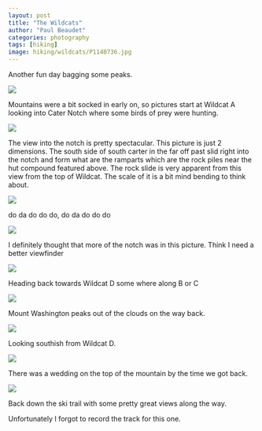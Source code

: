 ```yaml
---
layout: post
title: "The Wildcats"
author: "Paul Beaudet"
categories: photography
tags: [hiking]
image: hiking/wildcats/P1140736.jpg
---
```


Another fun day bagging some peaks.

![](/assets/img/hiking/wildcats/P1140516.jpg)

Mountains were a bit socked in early on, so pictures start at Wildcat A looking into Cater Notch where some birds of prey were hunting.

![](/assets/img/hiking/wildcats/P1140518.jpg)

The view into the notch is pretty spectacular. This picture is just 2 dimensions. The south side of south carter in the far off past slid right into the notch and form what are the ramparts which are the rock piles near the hut compound featured above. The rock slide is very apparent from this view from the top of Wildcat. The scale of it is a bit mind bending to think about.

![](/assets/img/hiking/wildcats/P1140520.jpg)

do da do do do, do da do do do

![](/assets/img/hiking/wildcats/P1140523.jpg)

I definitely thought that more of the notch was in this picture. Think I need a better viewfinder

![](/assets/img/hiking/wildcats/P1140530.jpg)

Heading back towards Wildcat D some where along B or C

![](/assets/img/hiking/wildcats/P1140532.jpg)

Mount Washington peaks out of the clouds on the way back.

![](/assets/img/hiking/wildcats/P1140730.jpg)

Looking southish from Wildcat D.

![](/assets/img/hiking/wildcats/P1140731.jpg)

There was a wedding on the top of the mountain by the time we got back.

![](/assets/img/hiking/wildcats/P1140737.jpg)

Back down the ski trail with some pretty great views along the way.

Unfortunately I forgot to record the track for this one.
